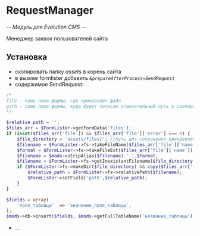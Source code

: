 # RequestManager

-- _Модуль для Evolution CMS_ --

Менеджер заявок пользователей сайта

## Установка
* скопировать папку _assets_ в корень сайта
* в вызове formlister добавить _`&prepareAfterProcess=SendRequest`_
* содержимое SendRequest:
```php
/*
file - name поля формы, где прикреплён файл
path - name поля формы, куда будет записан относительный путь к скопированному файлу
*/

$relative_path = '';
$files_arr = $FormLister->getFormData('files');
if (isset($files_arr['file']) && $files_arr['file']['error'] === 0) {
	$file_directory = 'assets/files/'; //путь для сохранения прикреплённого файла
	$filename = $FormLister->fs->takeFileName($files_arr['file']['name']);
	$format = $FormLister->fs->takeFileExt($files_arr['file']['name']);
	$filename = $modx->stripAlias($filename).'.'.$format;
	$filename = $FormLister->fs->getInexistantFilename($file_directory.$filename,true);
	if ($FormLister->fs->makeDir($file_directory) && copy($files_arr['file']['tmp_name'],$filename)) {
        $relative_path = $FormLister->fs->relativePath($filename);
        $FormLister->setField('path',$relative_path);
    }
}

$fields = array(
    'поле_таблицы'  => 'значение_поля_таблицы',
);
$modx->db->insert($fields, $modx->getFullTableName('название_таблицы'));
```
* ...
